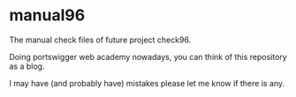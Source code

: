 # manual96

The manual check files of future project check96.

Doing portswigger web academy nowadays, you can think of this repository as a blog.

I may have (and probably have) mistakes please let me know if there is any.
